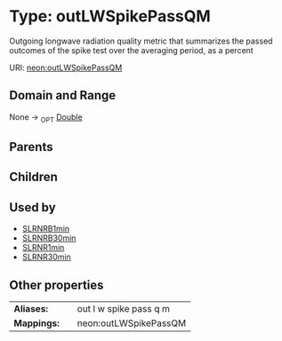 
# Type: outLWSpikePassQM


Outgoing longwave radiation  quality metric that summarizes the passed outcomes of the spike test over the averaging period, as a percent

URI: [neon:outLWSpikePassQM](https://data.neonscience.org/outLWSpikePassQM)


## Domain and Range

None ->  <sub>OPT</sub> [Double](types/Double.md)

## Parents


## Children


## Used by

 * [SLRNRB1min](SLRNRB1min.md)
 * [SLRNRB30min](SLRNRB30min.md)
 * [SLRNR1min](SLRNR1min.md)
 * [SLRNR30min](SLRNR30min.md)

## Other properties

|  |  |  |
| --- | --- | --- |
| **Aliases:** | | out l w spike pass q m |
| **Mappings:** | | neon:outLWSpikePassQM |

